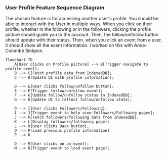### User Profile Feature Sequence Diagram
The chosen feature is for accessing another user's profile. You should be able to interact with the User in multiple ways. When you click on their profile, whether in the following or in the followers, clicking the profile picture should guide you to the account. Then, the follow/unfollow button should update with their status. Then, when you click an event from a user, it should show all the event information. I worked on this with Anne-Colombe Sinkpon.


```mermaid
flowchart TD
    A[User clicks on Profile picture] --> B[Trigger navigate to profile event];
    B --> C[Fetch profile data from IndexedDB];
    C --> D[Update UI with profile information];

    D --> E{User clicks follow/unfollow button};
    E --> F[Trigger follow/unfollow event];
    F --> G[Update follow/unfollow status in IndexedDB];
    G --> D[Update UI to reflect follow/unfollow state];

    D --> I{User clicks Followers/Following};
    I --> J[Trigger event to help view Followers/Following pages];
    J --> K[Fetch followers/following data from IndexedDB];
    K --> L[Display followers/following page];
    L --> O{User clicks Back button};
    O --> P[Load previous profile information]
    P --> D

    D --> M[User clicks on an event];
    M --> N[Trigger event to load event page];
```
